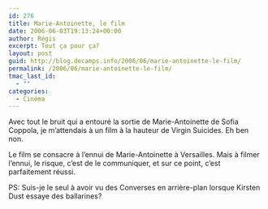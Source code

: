 ```yaml
---
id: 276
title: Marie-Antoinette, le film
date: 2006-06-03T19:13:24+00:00
author: Régis
excerpt: Tout ça pour ça?
layout: post
guid: http://blog.decamps.info/2006/06/marie-antoinette-le-film/
permalink: /2006/06/marie-antoinette-le-film/
tmac_last_id:
  - ""
categories:
  - Cinéma
---
```

Avec tout le bruit qui a entouré la sortie de Marie-Antoinette de Sofia Coppola, je m&rsquo;attendais à un film à la hauteur de Virgin Suicides. Eh ben non.

Le film se consacre à l&rsquo;ennui de Marie-Antoinette à Versailles. Mais à filmer l&rsquo;ennui, le risque, c&rsquo;est de le communiquer, et sur ce point, c&rsquo;est parfaitement réussi.

PS: Suis-je le seul à avoir vu des Converses en arrière-plan lorsque Kirsten Dust essaye des ballarines?